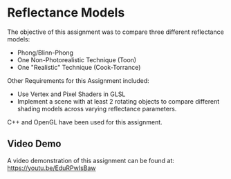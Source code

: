 # Reflectance Models 

The objective of this assignment was to compare three different reflectance models:
- Phong/Blinn-Phong
- One Non-Photorealistic Technique (Toon)
- One "Realistic" Technique (Cook-Torrance)

Other Requirements for this Assignment included:
- Use Vertex and Pixel Shaders in GLSL
- Implement a scene with at least 2 rotating objects to compare different shading models across varying reflectance parameters.

C++ and OpenGL have been used for this assignment.

## Video Demo

A video demonstration of this assignment can be found at: https://youtu.be/EduRPwIsBaw
